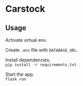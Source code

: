 # Carstock

## Usage

Activate virtual env.

Create `.env` file with `DATABASE_URL`.

Install dependencies.  
`pip install -r requirements.txt`

Start the app.  
`flask run`